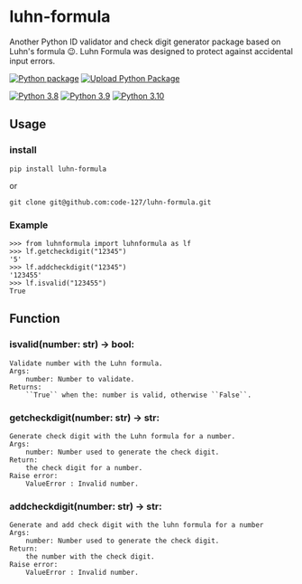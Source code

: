 # luhn-formula
Another Python ID validator and check digit generator package based on Luhn's formula :wink:. Luhn Formula was designed to protect against accidental input errors.

[![Python package](https://github.com/code-127/luhn-formula/actions/workflows/python-package.yml/badge.svg)](https://github.com/code-127/luhn-formula/actions/workflows/python-package.yml)
[![Upload Python Package](https://github.com/code-127/luhn-formula/actions/workflows/python-publish.yml/badge.svg)](https://github.com/code-127/luhn-formula/actions/workflows/python-publish.yml)

[![Python 3.8](https://img.shields.io/badge/python-3.8-blue.svg)](https://www.python.org/downloads/release/python-380/)
[![Python 3.9](https://img.shields.io/badge/python-3.9-blue.svg)](https://www.python.org/downloads/release/python-390/)
[![Python 3.10](https://img.shields.io/badge/python-3.10-blue.svg)](https://www.python.org/downloads/release/python-3100/)

## Usage
### install
    pip install luhn-formula
    
or
    
    git clone git@github.com:code-127/luhn-formula.git
### Example
    >>> from luhnformula import luhnformula as lf
    >>> lf.getcheckdigit("12345")
    '5'
    >>> lf.addcheckdigit("12345")
    '123455'
    >>> lf.isvalid("123455")
    True
## Function
### isvalid(number: str) -> bool:
    Validate number with the Luhn formula.
    Args:
        number: Number to validate.
    Returns:
        ``True`` when the: number is valid, otherwise ``False``.
### getcheckdigit(number: str) -> str:
    Generate check digit with the Luhn formula for a number.
    Args:
        number: Number used to generate the check digit.
    Return:
        the check digit for a number.
    Raise error:
        ValueError : Invalid number.
### addcheckdigit(number: str) -> str:
    Generate and add check digit with the luhn formula for a number
    Args:
        number: Number used to generate the check digit.
    Return:
        the number with the check digit.
    Raise error:
        ValueError : Invalid number.
